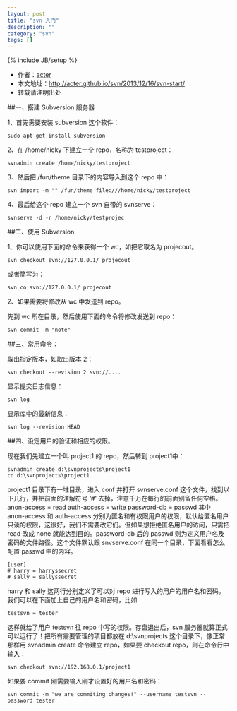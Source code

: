 ```yaml
---
layout: post
title: "svn 入门"
description: ""
category: "svn"
tags: []
---
```

{% include JB/setup %}
* 作者：[acter](https://github.com/acter)
* 本文地址：http://acter.github.io/svn/2013/12/16/svn-start/
* 转载请注明出处

##一、搭建 Subversion 服务器

1、首先需要安装 subversion 这个软件：
	
	sudo apt-get install subversion

2、在 /home/nicky 下建立一个 repo，名称为 testproject：
	
	svnadmin create /home/nicky/testproject

3、然后把 /fun/theme 目录下的内容导入到这个 repo 中：
	
	svn import -m "" /fun/theme file:///home/nicky/testproject

4、最后给这个 repo 建立一个 svn 自带的 svnserve：
	
	svnserve -d -r /home/nicky/testprojec

##二、使用 Subversion

1、你可以使用下面的命令来获得一个 wc，如把它取名为 projecout。

	svn checkout svn://127.0.0.1/ projecout
或者简写为：
	
	svn co svn://127.0.0.1/ projecout

2、如果需要将修改从 wc 中发送到 repo。

先到 wc 所在目录，然后使用下面的命令将修改发送到 repo：
	
	svn commit -m "note"

##三、常用命令：

取出指定版本，如取出版本 2：
	
	svn checkout --revision 2 svn://....

显示提交日志信息：
	
	svn log

显示库中的最新信息：
	
	svn log --revision HEAD

##四、设定用户的验证和相应的权限。

现在我们先建立一个叫 project1 的 repo，然后转到 project1中：

	svnadmin create d:\svnprojects\project1
	cd d:\svnprojects\project1

project1 目录下有一堆目录，进入 conf 并打开 svnserve.conf 这个文件，找到以下几行，并把前面的注解符号 ‘#’ 去掉，注意千万在每行的前面别留任何空格。
anon-access = read
auth-access = write
password-db = passwd
其中 anon-access 和 auth-access 分别为匿名和有权限用户的权限，默认给匿名用户只读的权限，这很好，我们不需要改它们。但如果想拒绝匿名用户的访问，只需把 read 改成 none 就能达到目的。password-db 后的 passwd 则为定义用户名及密码的文件路径。这个文件默认跟 snvserve.conf 在同一个目录，下面看看怎么配置 passwd 中的内容。

	[user]
	# harry = harryssecret
	# sally = sallyssecret

harry 和 sally 这两行分别定义了可以对 repo 进行写入的用户的用户名和密码。我们可以在下面加上自己的用户名和密码，比如

	testsvn = tester

这样就给了用户 testsvn 往 repo 中写的权限。存盘退出后，svn 服务器就算正式可以运行了！把所有需要管理的项目都放在 d:\svnprojects 这个目录下，像正常那样用 svnadmin create 命令建立 repo，如果要 checkout repo，则在命令行中输入：

	svn checkout svn://192.168.0.1/project1

如果要 commit 刚需要输入刚才设置好的用户名和密码：

	svn commit -m "we are commiting changes!" --username testsvn --password tester